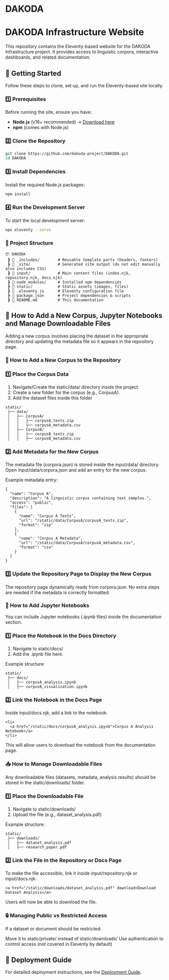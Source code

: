 # DAKODA

# DAKODA Infrastructure Website

This repository contains the Eleventy-based website for the DAKODA Infrastructure project. It provides access to linguistic corpora, interactive dashboards, and related documentation.

## 🚀 Getting Started

Follow these steps to clone, set up, and run the Eleventy-based site locally.

### **1️⃣ Prerequisites**
Before running the site, ensure you have:
- **Node.js** (v16+ recommended) → [Download here](https://nodejs.org/)
- **npm** (comes with Node.js)

### **2️⃣ Clone the Repository**
```sh
git clone https://github.com/dakoda-project/DAKODA.git
cd DAKODA
```
### 3️⃣ Install Dependencies
Install the required Node.js packages:
```sh
npm install
```
### 4️⃣ Run the Development Server
To start the local development server:
```sh
npx eleventy --serve
```

### 📂 Project Structure
```
📦 DAKODA
 ┣ 📂 _includes/        # Reusable template parts (headers, footers)
 ┣ 📂 _site/            # Generated site output (do not edit manually also includes CSS)
 ┣ 📂 input/            # Main content files (index.njk, repository.njk, docs.njk)
 ┣ 📂 node_modules/     # Installed npm dependencies
 ┣ 📂 static/           # Static assets (images, files)
 ┣ 📜 .eleventy.js      # Eleventy configuration file
 ┣ 📜 package.json      # Project dependencies & scripts
 ┣ 📜 README.md         # This documentation
```

## 🚀 How to Add a New Corpus, Jupyter Notebooks and Manage Downloadable Files

Adding a new corpus involves placing the dataset in the appropriate directory and updating the metadata file so it appears in the repository page.
### 📂 How to Add a New Corpus to the Repository
### **1️⃣ Place the Corpus Data**
1. Navigate/Create the static/data/ directory inside the project.
2. Create a new folder for the corpus (e.g., CorpusA).
3. Add the dataset files inside this folder
```
static/
 ├── data/
 │   ├── CorpusA/
 │   │   ├── corpusA_texts.zip
 │   │   ├── corpusA_metadata.csv
 │   ├── CorpusB/
 │   │   ├── corpusB_texts.zip
 │   │   ├── corpusB_metadata.csv
```
### **2️⃣ Add Metadata for the New Corpus**
The metadata file (corpora.json) is stored inside the input/data/ directory. Open input/data/corpora.json and add an entry for the new corpus.

Example metadata entry:
```
{
  "name": "Corpus A",
  "description": "A linguistic corpus containing text samples.",
  "access": "public",
  "files": [
    {
      "name": "Corpus A Texts",
      "url": "/static/data/CorpusA/corpusA_texts.zip",
      "format": "zip"
    },
    {
      "name": "Corpus A Metadata",
      "url": "/static/data/CorpusA/corpusA_metadata.csv",
      "format": "csv"
    }
  ]
}

```
### 3️⃣ Update the Repository Page to Display the New Corpus
The repository page dynamically reads from corpora.json. No extra steps are needed if the metadata is correctly formatted.

### 📓 How to Add Jupyter Notebooks
You can include Jupyter notebooks (.ipynb files) inside the documentation section.
### **1️⃣ Place the Notebook in the Docs Directory**
1. Navigate to static/docs/
2. Add the .ipynb file here.

Example structure:
```
static/
 ├── docs/
 │   ├── corpusA_analysis.ipynb
 │   ├── corpusB_visualization.ipynb
```
### **2️⃣ Link the Notebook in the Docs Page**
Inside input/docs.njk, add a link to the notebook:
```
<li>
  <a href="/static/docs/corpusA_analysis.ipynb">Corpus A Analysis Notebook</a>
</li>
```
This will allow users to download the notebook from the documentation page.

### 📥 How to Manage Downloadable Files
Any downloadable files (datasets, metadata, analysis results) should be stored in the static/downloads/ folder.

### **1️⃣ Place the Downloadable File**
1. Navigate to static/downloads/
2. Upload the file (e.g., dataset_analysis.pdf)

Example structure:
```
static/
 ├── downloads/
 │   ├── dataset_analysis.pdf
 │   ├── research_paper.pdf
```
### **2️⃣ Link the File in the Repository or Docs Page**
To make the file accessible, link it inside input/repository.njk or input/docs.njk:
```
<a href="/static/downloads/dataset_analysis.pdf" download>Download Dataset Analysis</a>
```
Users will now be able to download the file.

### 🔒 Managing Public vs Restricted Access
If a dataset or document should be restricted:

Move it to static/private/ instead of static/downloads/
Use authentication to control access (not covered in Eleventy by default)

## 🚀 Deployment Guide
For detailed deployment instructions, see the [Deployment Guide](DEPLOYMENT.md).


